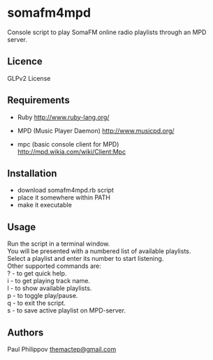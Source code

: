 somafm4mpd
==========

Console script to play SomaFM online radio playlists through an MPD server.


Licence
-------

GLPv2 License


Requirements
------------

* Ruby
  http://www.ruby-lang.org/

* MPD (Music Player Daemon)
  http://www.musicpd.org/

* mpc (basic console client for MPD)
  http://mpd.wikia.com/wiki/Client:Mpc


Installation
------------

- download somafm4mpd.rb script
- place it somewhere within PATH
- make it executable


Usage
-----

Run the script in a terminal window.  
You will be presented with a numbered list of available playlists.  
Select a playlist and enter its number to start listening.  
Other supported commands are:  
 ? - to get quick help.  
  i - to get playing track name.  
  l - to show available playlists.  
  p - to toggle play/pause.  
  q - to exit the script.  
  s - to save active playlist on MPD-server.


Authors
-------

Paul Philippov <themactep@gmail.com>
